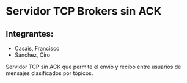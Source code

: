 # Servidor TCP Brokers sin ACK

## Integrantes:

- Casais, Francisco
- Sánchez, Ciro


Servidor TCP sin ACK que permite el envío y recibo entre usuarios de mensajes clasificados por tópicos.
